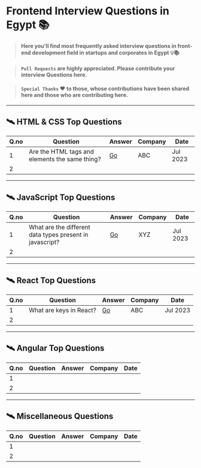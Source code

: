 # Frontend Interview Questions in Egypt 📚

> #### Here you'll find most frequently asked interview questions in front-end development field in startups and corporates in Egypt 💡📚 

> #### `Pull Requests` are highly appreciated. Please contribute your interview Questions here.

> #### `Special Thanks` ❤️ to those, whose contributions have been shared here and those who are contributing here.

---
## 🛰️ HTML & CSS Top Questions
| Q.no | Question                                                                                              | Answer                                                                                                                                                         | Company              | Date       |
|------|-------------------------------------------------------------------------------------------------------|----------------------------------------------------------------------------------------------------------------------------------------------------------------|----------------------|------------|
| 1    | Are the HTML tags and elements the same thing?                                                        |  [Go](https://www.interviewbit.com/html-interview-questions/#are-html-tags-and-elements-the-same)                                                              | ABC                  | Jul 2023   |
| 2    |                                                                                                       |                                                                                                                                                                |                      |            |

---
## 🛰️ JavaScript Top Questions
| Q.no | Question                                                                                              | Answer                                                                                                                                                         | Company              | Date       |
|------|-------------------------------------------------------------------------------------------------------|----------------------------------------------------------------------------------------------------------------------------------------------------------------|----------------------|------------|
| 1    | What are the different data types present in javascript?                                              |  [Go](https://www.interviewbit.com/javascript-interview-questions/#different-data-types-present-in-javascript)                                                 | XYZ                  | Jul 2023   |
| 2    |                                                                                                       |                                                                                                                                                                |                      |            |

---
## 🛰️ React Top Questions
| Q.no | Question                                                                                              | Answer                                                                                                                                                         | Company              | Date       |
|------|-------------------------------------------------------------------------------------------------------|----------------------------------------------------------------------------------------------------------------------------------------------------------------|----------------------|------------|
| 1    | What are keys in React?                                                                               |  [Go](https://www.interviewbit.com/react-interview-questions/#what-are-keys)                                                                                   | ABC                  | Jul 2023   |
| 2    |                                                                                                       |                                                                                                                                                                |                      |            |

---
## 🛰️ Angular Top Questions
| Q.no | Question                                                                                              | Answer                                                                                                                                                         | Company              | Date       |
|------|-------------------------------------------------------------------------------------------------------|----------------------------------------------------------------------------------------------------------------------------------------------------------------|----------------------|------------|
| 1    |                                                                                                       |                                                                                                                                                                |                      |            |
| 2    |                                                                                                       |                                                                                                                                                                |                      |            |

---
## 🛰️ Miscellaneous Questions
| Q.no | Question                                                                                              | Answer                                                                                                                                                         | Company              | Date       |
|------|-------------------------------------------------------------------------------------------------------|----------------------------------------------------------------------------------------------------------------------------------------------------------------|----------------------|------------|
| 1    |                                                                                                       |                                                                                                                                                                |                      |            |
| 2    |                                                                                                       |                                                                                                                                                                |                      |            |
